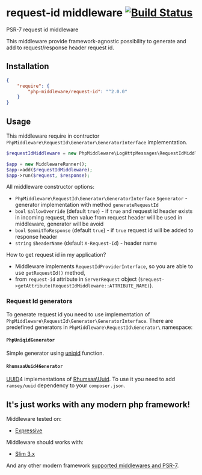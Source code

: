 # request-id middleware [![Build Status](https://travis-ci.org/php-middleware/request-id.svg?branch=master)](https://travis-ci.org/php-middleware/request-id)

PSR-7 request id middleware

This middleware provide framework-agnostic possibility to generate and add to request/response header request id.

## Installation

```json
{
    "require": {
        "php-middleware/request-id": "^2.0.0"
    }
}
```

## Usage

This middleware require in contructor `PhpMiddleware\RequestId\Generator\GeneratorInterface` implementation.

```php
$requestIdMiddleware = new PhpMiddleware\LogHttpMessages\RequestIdMiddleware($generator);

$app = new MiddlewareRunner();
$app->add($requestIdMiddleware);
$app->run($request, $response);
```

All middleware constructor options:

* `PhpMiddleware\RequestId\Generator\GeneratorInterface` `$generator` - generator implementation with method `generateRequestId`
* `bool` `$allowOverride` (default `true`) - if `true` and request id header exists in incoming request, then value from request header will be used in middleware, generator will be avoid
* `bool` `$emmitToResponse` (default `true`) - if `true` request id will be added to response header
* `string` `$headerName` (default `X-Request-Id`) - header name

How to get request id in my application?

* Middleware implements `RequestIdProviderInterface`, so you are able to use `getRequestId()` method,
* from `request-id` attribute in `ServerRequest` object (`$request->getAttribute(RequestIdMiddleware::ATTRIBUTE_NAME)`).

### Request Id generators

To generate request id you need to use implementation of `PhpMiddleware\RequestId\Generator\GeneratorInterface`. There are predefined generators in `PhpMiddleware\RequestId\Generator\` namespace:

#### `PhpUniqidGenerator`

Simple generator using [uniqid](http://php.net/manual/en/function.uniqid.php) function.

#### `RhumsaaUuid4Generator`

[UUID](https://tools.ietf.org/html/rfc4122)4 implementations of [Rhumsaa\Uuid](https://github.com/ramsey/uuid). To use it you need to add `ramsey/uuid` dependency to your `composer.json`.

## It's just works with any modern php framework!

Middleware tested on:
* [Expressive](https://github.com/zendframework/zend-expressive)

Middleware should works with:
* [Slim 3.x](https://github.com/slimphp/Slim)

And any other modern framework [supported middlewares and PSR-7](https://mwop.net/blog/2015-01-08-on-http-middleware-and-psr-7.html).
